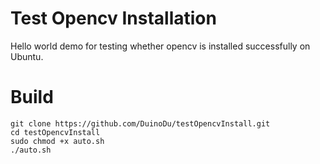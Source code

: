 # Test Opencv Installation
Hello world demo for testing whether opencv is installed successfully on Ubuntu.

# Build
```
git clone https://github.com/DuinoDu/testOpencvInstall.git
cd testOpencvInstall
sudo chmod +x auto.sh
./auto.sh
```
